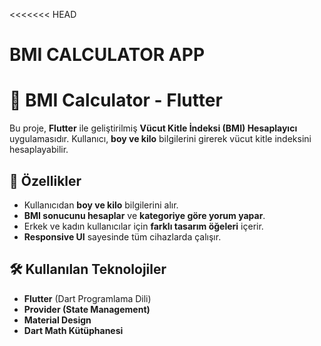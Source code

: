 <<<<<<< HEAD
# BMI CALCULATOR APP
# 📱 BMI Calculator - Flutter 

Bu proje, **Flutter** ile geliştirilmiş **Vücut Kitle İndeksi (BMI) Hesaplayıcı** uygulamasıdır. Kullanıcı, **boy ve kilo** bilgilerini girerek vücut kitle indeksini hesaplayabilir.

## 🚀 Özellikler
- Kullanıcıdan **boy ve kilo** bilgilerini alır.
- **BMI sonucunu hesaplar** ve **kategoriye göre yorum yapar**.
- Erkek ve kadın kullanıcılar için **farklı tasarım öğeleri** içerir.
- **Responsive UI** sayesinde tüm cihazlarda çalışır.

## 🛠️ Kullanılan Teknolojiler
- **Flutter** (Dart Programlama Dili)
- **Provider (State Management)**
- **Material Design**
- **Dart Math Kütüphanesi**



